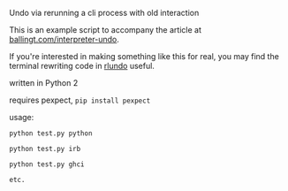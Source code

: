 Undo via rerunning a cli process with old interaction

This is an example script to accompany the article at
[ballingt.com/interpreter-undo](http://ballingt.com/interpreter-undo).

If you're interested in making something like this for real, you may find the
terminal rewriting code in [rlundo](https://github.com/thomasballinger/rlundo) useful.


written in Python 2

requires pexpect, `pip install pexpect`

usage:

    python test.py python

    python test.py irb

    python test.py ghci

    etc.
